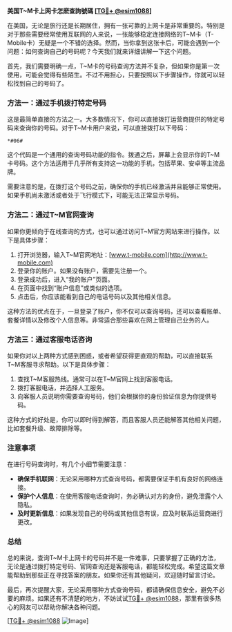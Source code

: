 **美国T~M卡上网卡怎麽查詢號碼 [[TG💪+ @esim1088](https://t.me/s/esim1088)]**

在美国，无论是旅行还是长期居住，拥有一张可靠的上网卡是非常重要的。特别是对于那些需要经常使用互联网的人来说，一张能够稳定连接网络的T~M卡（T-Mobile卡）无疑是一个不错的选择。然而，当你拿到这张卡后，可能会遇到一个问题：如何查询自己的号码呢？今天我们就来详细讲解一下这个问题。

首先，我们需要明确一点，T~M卡的号码查询方法并不复杂，但如果你是第一次使用，可能会觉得有些陌生。不过不用担心，只要按照以下步骤操作，你就可以轻松找到自己的号码了。

### 方法一：通过手机拨打特定号码

这是最简单直接的方法之一。大多数情况下，你可以直接拨打运营商提供的特定号码来查询你的号码。对于T~M卡用户来说，可以直接拨打以下号码：

```
*#06#
```

这个代码是一个通用的查询号码功能的指令。拨通之后，屏幕上会显示你的T~M卡号码。这个方法适用于几乎所有支持这一功能的手机，包括苹果、安卓等主流品牌。

需要注意的是，在拨打这个号码之前，确保你的手机已经激活并且能够正常使用。如果手机尚未激活或者处于飞行模式下，可能无法正常显示号码。

### 方法二：通过T~M官网查询

如果你更倾向于在线查询的方式，也可以通过访问T~M官方网站来进行操作。以下是具体步骤：

1. 打开浏览器，输入T~M官网地址：[www.t-mobile.com](http://www.t-mobile.com)
2. 登录你的账户。如果没有账户，需要先注册一个。
3. 登录成功后，进入“我的账户”页面。
4. 在页面中找到“账户信息”或类似的选项。
5. 点击后，你应该能看到自己的电话号码以及其他相关信息。

这种方法的优点在于，一旦登录了账户，你不仅可以查询号码，还可以查看账单、套餐详情以及修改个人信息等。非常适合那些喜欢在网上管理自己业务的人。

### 方法三：通过客服电话咨询

如果你对以上两种方式感到困惑，或者希望获得更直观的帮助，可以直接联系T~M客服寻求帮助。以下是具体步骤：

1. 查找T~M客服热线。通常可以在T~M官网上找到客服电话。
2. 拨打客服电话，并选择人工服务。
3. 向客服人员说明你需要查询号码，他们会根据你的身份验证信息为你提供号码。

这种方式的好处是，你可以即时得到解答，而且客服人员还能解答其他相关问题，比如套餐升级、故障排除等。

### 注意事项

在进行号码查询时，有几个小细节需要注意：

- **确保手机联网**：无论采用哪种方式查询号码，都需要保证手机有良好的网络连接。
- **保护个人信息**：在使用客服电话查询时，务必确认对方的身份，避免泄露个人隐私。
- **及时更新信息**：如果发现自己的号码或其他信息有误，应及时联系运营商进行更改。

### 总结

总的来说，查询T~M卡上网卡的号码并不是一件难事，只要掌握了正确的方法，无论是通过拨打特定号码、官网查询还是客服电话，都能轻松完成。希望这篇文章能帮助到那些正在寻找答案的朋友。如果你还有其他疑问，欢迎随时留言讨论。

最后，再次提醒大家，无论采用哪种方式查询号码，都请确保信息安全，避免不必要的麻烦。如果还有不清楚的地方，不妨试试[TG💪+ @esim1088](https://t.me/s/esim1088)，那里有很多热心的网友可以帮助你解决各种问题。

[[TG💪+ @esim1088](https://t.me/s/esim1088) ![Image](https://i.postimg.cc/4NQfJmqS/Snipaste-2025-05-13-00-14-12.png)]